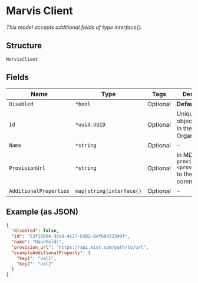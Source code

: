 
# Marvis Client

*This model accepts additional fields of type interface{}.*

## Structure

`MarvisClient`

## Fields

| Name | Type | Tags | Description |
|  --- | --- | --- | --- |
| `Disabled` | `*bool` | Optional | **Default**: `false` |
| `Id` | `*uuid.UUID` | Optional | Unique ID of the object instance in the Mist Organization |
| `Name` | `*string` | Optional | - |
| `ProvisionUrl` | `*string` | Optional | In MDM, add `--provision_url <provision_url>` to the install command |
| `AdditionalProperties` | `map[string]interface{}` | Optional | - |

## Example (as JSON)

```json
{
  "disabled": false,
  "id": "53f10664-3ce8-4c27-b382-0ef66432349f",
  "name": "Handhelds",
  "provision_url": "https://api.mist.com/path/to/url",
  "exampleAdditionalProperty": {
    "key1": "val1",
    "key2": "val2"
  }
}
```

